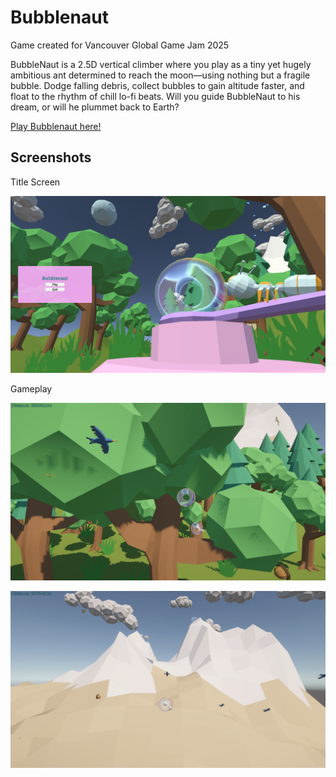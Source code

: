 # Bubblenaut
Game created for Vancouver Global Game Jam 2025

BubbleNaut is a 2.5D vertical climber where you play as a tiny yet hugely ambitious ant determined to reach the moon—using nothing but a fragile bubble. Dodge falling debris, collect bubbles to gain altitude faster, and float to the rhythm of chill lo-fi beats. Will you guide BubbleNaut to his dream, or will he plummet back to Earth?

[Play Bubblenaut here!](https://benniekhademgames.itch.io/bubblenautgame)

## Screenshots

Title Screen
<p>
    <img src="Readme/TitleScreen.png" title="Title Screen">
</p>

Gameplay
<p>
    <img src="Readme/Gameplay1.png" title="Title Screen">
</p>
<p>
    <img src="Readme/Gameplay2.png" title="Title Screen">
</p>
